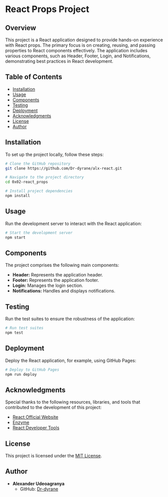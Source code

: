 # React Props Project

## Overview

This project is a React application designed to provide hands-on experience with React props. The primary focus is on creating, reusing, and passing properties to React components effectively. The application includes various components, such as Header, Footer, Login, and Notifications, demonstrating best practices in React development.

## Table of Contents

- [Installation](#installation)
- [Usage](#usage)
- [Components](#components)
- [Testing](#testing)
- [Deployment](#deployment)
- [Acknowledgments](#acknowledgments)
- [License](#license)
- [Author](#author)

## Installation

To set up the project locally, follow these steps:

```bash
# Clone the GitHub repository
git clone https://github.com/Dr-dyrane/alx-react.git

# Navigate to the project directory
cd 0x02-react_props

# Install project dependencies
npm install
```

## Usage

Run the development server to interact with the React application:

```bash
# Start the development server
npm start
```

## Components

The project comprises the following main components:

- **Header:** Represents the application header.
- **Footer:** Represents the application footer.
- **Login:** Manages the login section.
- **Notifications:** Handles and displays notifications.

## Testing

Run the test suites to ensure the robustness of the application:

```bash
# Run test suites
npm test
```

## Deployment

Deploy the React application, for example, using GitHub Pages:

```bash
# Deploy to GitHub Pages
npm run deploy
```

## Acknowledgments

Special thanks to the following resources, libraries, and tools that contributed to the development of this project:

- [React Official Website](https://reactjs.org/)
- [Enzyme](https://enzymejs.github.io/enzyme/)
- [React Developer Tools](https://github.com/facebook/react-devtools)

## License

This project is licensed under the [MIT License](LICENSE).

## Author

- **Alexander Udeoagranya**
  - GitHub: [Dr-dyrane](https://github.com/Dr-dyrane)
